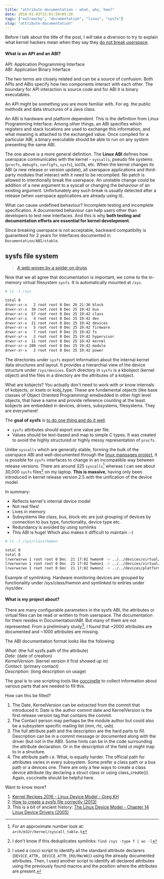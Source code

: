 ```yaml
---
title: "attribute documentation : what, why, how?"
date: 2018-01-03T15:01:59+05:30
tags: ["outreachy", "documentation", "linux", "sysfs"]
slug: "attribute-documentation"
---
```


Before I talk about the title of the post, I will take a diversion to try to
explain what kernel hackers mean when they say they [do not break
userspace](https://lkml.org/lkml/2012/12/23/75).

#### What is an API and an ABI?

API: Application Programming Interface  
ABI: Application Binary Interface

The two terms are closely related and can be a source of confusion. Both APIs
and ABIs specify how two components interact with each other. The boundary for
API interaction is source code and for ABI it is binary executables.

An API might be something you are more familiar with. For eg. the public methods
and data structures of a Java class.

An ABI is hardware and platform dependent. This is the definition from Linux
Programming Interface: Among other things, an ABI specifies which registers and
stack locations are used to exchange this information, and what meaning is
attached to the exchanged value. Once compiled for a particular ABI, a binary
executable should be able to run on any system presenting the same ABI.

The one above is a more general definition. The **Linux ABI** defines how
userspace communicates with the kernel - `syscalls`, pseudo file systems (`procfs`,
`debugfs`, `configfs`, `sysfs`), ioctls, etc. When the kernel changes its ABI (a new
release or version update), all userspace applications and third-party modules
that interact with it need to be recompiled. No patch is allowed to
intentionally break the userspace. An unstable change could be addition of a new
argument to a syscall or changing the behaviour of an existing argument.
Unfortunately any such break is usually detected after a release (when userspace
applications are already using it).

What can cause undefined behaviour? Incomplete testing and incomplete
specification. A documented behaviour can help users other than developers to
test new interfaces. And this is why **both testing and documentation efforts are
essential for kernel development**.

Since breaking userspace is not acceptable, backward compatibilty is guaranteed
for 2 years for interfaces documented in `Documentation/ABI/stable`.

## sysfs file system

> [A web woven by a spider on drugs](https://lwn.net/Articles/31185/)

Now that we all agree that documentation is important, we come to the in-memory
virtual filesystem `sysfs`. It is automatically mounted at `/sys`.

```bash
# ls -l /sys

total 0
drwxr-xr-x   2 root root 0 Dec 26 21:36 block
drwxr-xr-x  39 root root 0 Dec 25 19:42 bus
drwxr-xr-x  57 root root 0 Dec 25 19:42 class
drwxr-xr-x   4 root root 0 Dec 25 19:42 dev
drwxr-xr-x  21 root root 0 Dec 25 19:42 devices
drwxr-xr-x   5 root root 0 Dec 25 19:42 firmware
drwxr-xr-x   7 root root 0 Dec 25 19:42 fs
drwxr-xr-x   2 root root 0 Dec 25 19:42 hypervisor
drwxr-xr-x  11 root root 0 Dec 25 19:42 kernel
drwxr-xr-x 200 root root 0 Dec 25 19:42 module
drwxr-xr-x   2 root root 0 Dec 25 19:42 power
```

The directories under `sysfs` export information about the internal kernel data
structures and layout. It provides a hierarchial view of the device structure
under `/sys/devices`. Each directory in `sysfs` is a kbobject (kernel object) and
the files in a directory are the attributes of a kobject.

What are kobjects? You actually don't need to work with or know internals of
kobjects, or ksets or kobj\_type. These are fundamental objects (like base
classes of Object Oriented Programming) emebedded in other high level objects,
that have a name and provide reference counting at the least. kobjects are
embedded in devices, drivers, subsystems, filesystems. They are everywhere!

The **goal of sysfs** is [to do one thing and do it
well](https://en.wikipedia.org/wiki/Unix_philosophy).

* `sysfs` attributes should export one value per file.
* Values should be text-based and map to simple C types. It was created
  to avoid the highly structured or highly messy representation of `procfs`.

Unlike `syscalls` which are generally stable, forming the bulk of the userspace
ABI and well-documented through the [linux manpages
project](https://www.kernel.org/doc/man-pages/), it is possible for `sysfs`
interfaces to change in an incompatible way between release versions.  There are
around 325 `syscalls`[^1] whereas I can see about 30,000 `sysfs` files[^2] on my
laptop. **This is massive**, having only been introduced in kernel release
version 2.5 with the unification of the device model.

In summary:

* Reflects kernel's internal device model
* Not real files!
* Lives in memory
* Subsystems like class, bus, block etc are just grouping of devices by
  connection to bus type, functionality, device type etc.
* Redundancy is avoided by using symlinks
* This ABI is huge! Which also makes it difficult to maintain :-(

```bash
# ls -l /sys/class/hwmon

total 0
total 0
lrwxrwxrwx 1 root root 0 Dec  21 17:02 hwmon0 -> ../../devices/virtual/hwmon/hwmon0
lrwxrwxrwx 1 root root 0 Dec  21 17:02 hwmon1 -> ../../devices/virtual/hwmon/hwmon1
lrwxrwxrwx 1 root root 0 Dec  21 17:02 hwmon2 -> ../../devices/platform/coretemp.0/hwmon/hwmon2
```
Example of symlinking. Hardware monitoring devices are grouped by functionality under
/sys/class/hwmon and symlinked to entries under /sys/dev.

#### What is my project about?

There are many configurable parameters in the sysfs ABI, the attributes or
virtual files can be read or written to from userspace. The documentation for
them resides in Documentation/ABI. But many of them are not represented. From a
preliminary study[^3], I found that ~2000 attributes are documented and ~1000
attributes are missing.

The ABI documentation format looks like the following:

_What_:		(the full sysfs path of the attribute)  
_Date_:		(date of creation)  
_KernelVersion_:	(kernel version it first showed up in)  
_Contact_:	(primary contact)  
_Description_:	(long description on usage)  

The goal is to use scripting tools like
[coccinelle](http://coccinelle.lip6.fr/:Coccinelle) to collect information about
various parts that are needed to fill this.

How can this be filled?

1. The Date, KernelVersion can be extracted from the commit that introduced it.
   Date is the author commit date and KernelVersion is the first release version
   tag that contains the commit.
2. The Contact person may perhaps be the module author but could also be a
   subsystem specific mailing list (mm, rtc, usb).
3. The full attribute path and the description are the hard parts to fill.
   Description can be in a commit message or documented along with the driver
   (but not in the ABI). Some hints can be in the code surrounding the attribute
   declaration. Or in the description of the field ut might map to in a
   structure.
4. The attribute path i.e. What, is equally harder. The official path for attributes varies
   in every subsystem. Some prefer a class path or a bus path or a devices one.
   There are only a few ways to create a class device attribute (by declaring a
   struct class or using class\_create()). Again, coccinelle should be helpful
   here.

Want to know more?

1. [Kernel Recipes 2016 - Linux Device Model - Greg KH](https://www.youtube.com/watch?v=AdPxeGHIZ74)
2. [How to create a sysfs file correctly (2013)](http://kroah.com/log/blog/2013/06/26/how-to-create-a-sysfs-file-correctly/)
3. This is a bit of ancient history: [The Linux Device Model - Chapter 14 Linux Device Drivers (2005)](https://static.lwn.net/images/pdf/LDD3/ch14.pdf)

[^1]: For an approximate number look at: `arch/m32r/kernel/syscall_table.S`
[^2]: I don't know if this deduplicates symlinks: `find /sys -type f | wc -l`
[^3]: I used a cocci script to identify all the standard attribute declarers (`DEVICE_ATTR, DEVICE_ATTR_{RO/RW/WO}`) using the already documented attributes. Then, I used another script to identify all declared attributes using the previously found macros and the position where the attributes are present.
